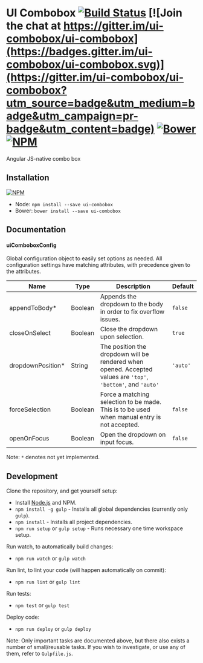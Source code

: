# UI Combobox [![Build Status](https://travis-ci.org/ui-combobox/ui-combobox.svg?branch=master)](https://travis-ci.org/ui-combobox/ui-combobox) [![Join the chat at https://gitter.im/ui-combobox/ui-combobox](https://badges.gitter.im/ui-combobox/ui-combobox.svg)](https://gitter.im/ui-combobox/ui-combobox?utm_source=badge&utm_medium=badge&utm_campaign=pr-badge&utm_content=badge) [![Bower](https://img.shields.io/bower/v/ui-combobox.svg?style=flat)](https://github.com/ui-combobox/ui-combobox) [![NPM](https://img.shields.io/npm/v/ui-combobox.svg?style=flat)](https://www.npmjs.com/package/ui-combobox)
Angular JS-native combo box

## Installation
[![NPM](https://nodei.co/npm/ui-combobox.svg?downloads=true&downloadRank=true&stars=true)](https://nodei.co/npm/ui-combobox/)

- Node: `npm install --save ui-combobox`
- Bower: `bower install --save ui-combobox`

## Documentation

#### uiComboboxConfig
Global configuration object to easily set options as needed. All configuration settings have matching attributes, with precedence given to the attributes.

Name | Type | Description | Default
-----|------|-------------|--------
appendToBody* | Boolean | Appends the dropdown to the body in order to fix overflow issues. | `false`
closeOnSelect | Boolean | Close the dropdown upon selection. | `true`
dropdownPosition* | String | The position the dropdown will be rendered when opened. Accepted values are `'top'`, `'bottom'`, and `'auto'` | `'auto'`
forceSelection | Boolean | Force a matching selection to be made. This is to be used when manual entry is not accepted. | `false`
openOnFocus | Boolean | Open the dropdown on input focus. | `false`

Note: `*` denotes not yet implemented.

## Development

Clone the repository, and get yourself setup:

- Install [Node.js](https://nodejs.org/) and NPM.
- `npm install -g gulp` - Installs all global dependencies (currently only `gulp`).
- `npm install` - Installs all project dependencies.
- `npm run setup` or `gulp setup` - Runs necessary one time workspace setup.

Run watch, to automatically build changes:

- `npm run watch` or `gulp watch`

Run lint, to lint your code (will happen automatically on commit):

- `npm run lint` or `gulp lint`

Run tests:

- `npm test` or `gulp test`

Deploy code:

- `npm run deploy` or `gulp deploy`

Note: Only important tasks are documented above, but there also exists a number of small/reusable tasks. If you wish to investigate, or use any of them, refer to `Gulpfile.js`.
